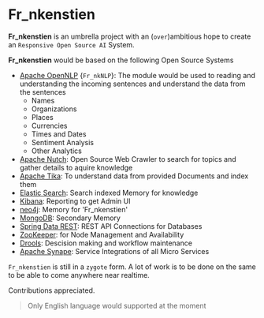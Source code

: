 # Fr_nkenstien
**Fr_nkenstien** is an umbrella project with an (`over`)ambitious hope to create an `Responsive Open Source AI` System.

**Fr_nkenstien** would be based on the following Open Source Systems 
- [Apache OpenNLP](https://opennlp.apache.org/) {`Fr_nkNLP`}: The module would be used to reading and understanding the incoming sentences and understand the data from the sentences
    - Names
    - Organizations
    - Places
    - Currencies
    - Times and Dates
    - Sentiment Analysis
    - Other Analytics
- [Apache Nutch](http://nutch.apache.org/): Open Source Web Crawler to search for topics and gather details to aquire knowledge
- [Apache Tika](https://tika.apache.org/): To understand data from provided Documents and index them
- [Elastic Search](http://www.elastic.co/): Search indexed Memory for knowledge
- [Kibana](http://www.elastic.co/): Reporting to get Admin UI
- [neo4j](https://neo4j.com/): Memory for 'Fr_nkenstien'
- [MongoDB](https://www.mongodb.com/): Secondary Memory
- [Spring Data REST](http://projects.spring.io/spring-data-rest/): REST API Connections for Databases
- [ZooKeeper](https://zookeeper.apache.org/): for Node Management and Availability
- [Drools](http://www.drools.org/): Descision making and workflow maintenance
- [Apache Synape](http://synapse.apache.org/): Service Integrations of all Micro Services

`Fr_nkenstien` is still in a `zygote` form. A lot of work is to be done on the same to be able to come anywhere near realtime.

Contributions appreciated.

> Only English language would supported at the moment
